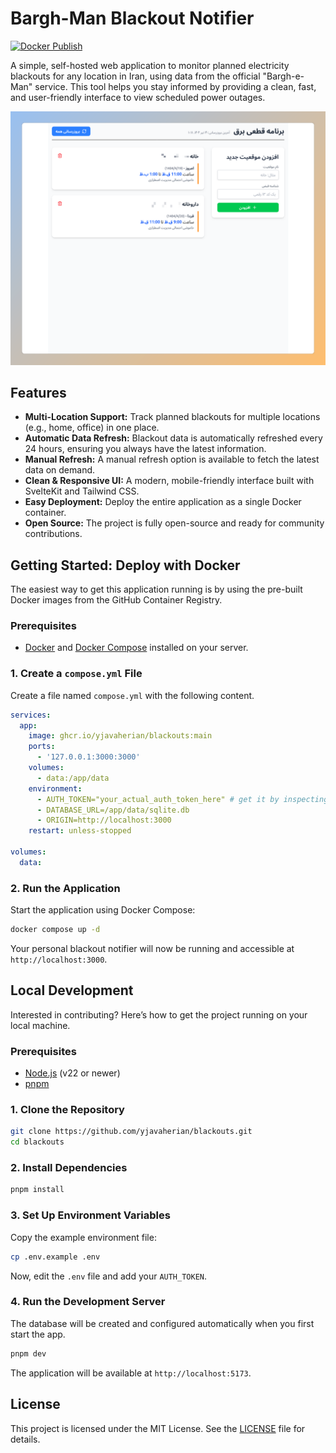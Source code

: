 # Bargh-Man Blackout Notifier

[![Docker Publish](https://github.com/yjavaherian/blackouts/actions/workflows/docker-publish.yml/badge.svg)](https://github.com/yjavaherian/blackouts/actions/workflows/docker-publish.yml)

A simple, self-hosted web application to monitor planned electricity blackouts for any location in Iran, using data from the official "Bargh-e-Man" service. This tool helps you stay informed by providing a clean, fast, and user-friendly interface to view scheduled power outages.

![Screenshot](screenshot.png)

## Features

- **Multi-Location Support:** Track planned blackouts for multiple locations (e.g., home, office) in one place.
- **Automatic Data Refresh:** Blackout data is automatically refreshed every 24 hours, ensuring you always have the latest information.
- **Manual Refresh:** A manual refresh option is available to fetch the latest data on demand.
- **Clean & Responsive UI:** A modern, mobile-friendly interface built with SvelteKit and Tailwind CSS.
- **Easy Deployment:** Deploy the entire application as a single Docker container.
- **Open Source:** The project is fully open-source and ready for community contributions.

## Getting Started: Deploy with Docker

The easiest way to get this application running is by using the pre-built Docker images from the GitHub Container Registry.

### Prerequisites

- [Docker](https://docs.docker.com/get-docker/) and [Docker Compose](https://docs.docker.com/compose/install/) installed on your server.

### 1. Create a `compose.yml` File

Create a file named `compose.yml` with the following content.

```yml
services:
  app:
    image: ghcr.io/yjavaherian/blackouts:main
    ports:
      - '127.0.0.1:3000:3000'
    volumes:
      - data:/app/data
    environment:
      - AUTH_TOKEN="your_actual_auth_token_here" # get it by inspecting network traffic on https://bargheman.com/profile/blackout/my-blackouts
      - DATABASE_URL=/app/data/sqlite.db
      - ORIGIN=http://localhost:3000
    restart: unless-stopped

volumes:
  data:
```

### 2. Run the Application

Start the application using Docker Compose:

```bash
docker compose up -d
```

Your personal blackout notifier will now be running and accessible at `http://localhost:3000`.

## Local Development

Interested in contributing? Here’s how to get the project running on your local machine.

### Prerequisites

- [Node.js](https://nodejs.org/) (v22 or newer)
- [pnpm](https://pnpm.io/installation)

### 1. Clone the Repository

```bash
git clone https://github.com/yjavaherian/blackouts.git
cd blackouts
```

### 2. Install Dependencies

```bash
pnpm install
```

### 3. Set Up Environment Variables

Copy the example environment file:

```bash
cp .env.example .env
```

Now, edit the `.env` file and add your `AUTH_TOKEN`.

### 4. Run the Development Server

The database will be created and configured automatically when you first start the app.

```bash
pnpm dev
```

The application will be available at `http://localhost:5173`.

## License

This project is licensed under the MIT License. See the [LICENSE](LICENSE) file for details.
